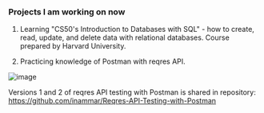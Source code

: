 ### Projects I am working on now

1. Learning "CS50's Introduction to Databases with SQL" - how to create, read, update, and delete data with relational databases. Course prepared by Harvard University.


2. Practicing knowledge of Postman with reqres API.

![image](https://github.com/user-attachments/assets/bec06969-9448-4d5e-b3dc-06dfbde09cc1)






Versions 1 and 2 of reqres API testing with Postman is shared in repository: https://github.com/inammar/Reqres-API-Testing-with-Postman


